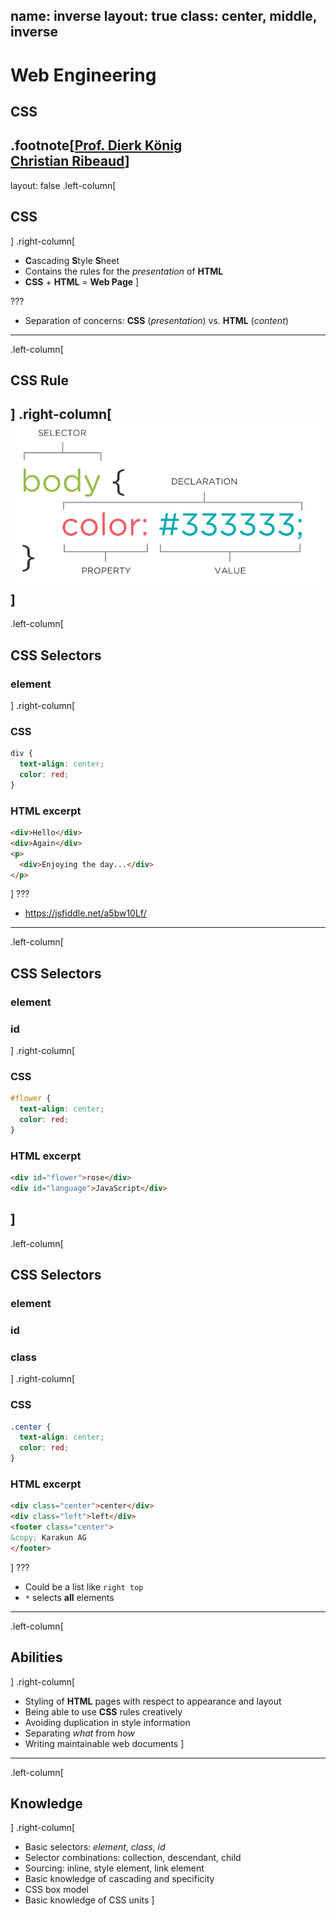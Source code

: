 name: inverse
layout: true
class: center, middle, inverse
---
# Web Engineering
## CSS

.footnote[<a href="mailto:dierk.koenig@fhnw.ch">Prof. Dierk König</a><br /><a href="mailto:christian.ribeaud@fhnw.ch">Christian Ribeaud</a>]
---
layout: false
.left-column[
  ## CSS
]
.right-column[
- **C**ascading **S**tyle **S**heet
- Contains the rules for the _presentation_ of **HTML**
- **CSS** + **HTML** = **Web Page**
]

???
- Separation of concerns: **CSS** (_presentation_) vs. **HTML** (_content_)
---
.left-column[
  ## CSS Rule
]
.right-column[
![fh_css_rule](css_rule.png "CSS Rule")
]
---
.left-column[
  ## CSS Selectors
  ### element
]
.right-column[
### CSS
```css
div {
  text-align: center;
  color: red;
}
```
### HTML excerpt
```html
<div>Hello</div>
<div>Again</div>
<p>
  <div>Enjoying the day...</div>
</p>
```
]
???
- https://jsfiddle.net/a5bw10Lf/
---
.left-column[
  ## CSS Selectors
  ### element
  ### id
]
.right-column[
### CSS
```css
#flower {
  text-align: center;
  color: red;
}
```
### HTML excerpt
```html
<div id="flower">rose</div>
<div id="language">JavaScript</div>
```
]
---
.left-column[
  ## CSS Selectors
  ### element
  ### id
  ### class
]
.right-column[
### CSS
```css
.center {
  text-align: center;
  color: red;
}
```
### HTML excerpt
```html
<div class="center">center</div>
<div class="left">left</div>
<footer class="center">
&copy; Karakun AG
</footer>
```
]
???
- Could be a list like `right top`
- `*` selects **all** elements
---
.left-column[
  ## Abilities
]
.right-column[
- Styling of **HTML** pages with respect to appearance and layout
- Being able to use **CSS** rules creatively
- Avoiding duplication in style information
- Separating _what_ from _how_
- Writing maintainable web documents
]
---
.left-column[
  ## Knowledge
]
.right-column[
- Basic selectors: _element_, _class_, _id_
- Selector combinations: collection, descendant, child
- Sourcing: inline, style element, link element
- Basic knowledge of cascading and specificity
- CSS box model
- Basic knowledge of CSS units
]


